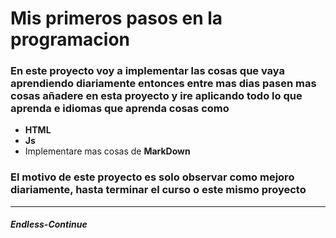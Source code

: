 # Mis primeros pasos en la programacion
### En este proyecto voy a implementar las cosas que vaya aprendiendo diariamente entonces entre mas dias pasen mas cosas añadere en esta proyecto y ire aplicando todo lo que aprenda e idiomas que aprenda cosas como

- **HTML**
- **Js**
- Implementare mas cosas de **MarkDown**
### El motivo de este proyecto es solo observar como mejoro diariamente, hasta terminar el curso o este mismo proyecto
---




#####  *Endless-Continue*